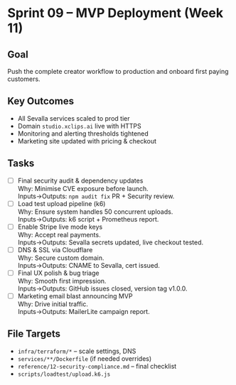# Sprint 09 – MVP Deployment (Week 11)

## Goal
Push the complete creator workflow to production and onboard first paying customers.

## Key Outcomes
* All Sevalla services scaled to prod tier
* Domain `studio.xclips.ai` live with HTTPS
* Monitoring and alerting thresholds tightened
* Marketing site updated with pricing & checkout

## Tasks
- [ ] Final security audit & dependency updates  
  Why: Minimise CVE exposure before launch.  
  Inputs→Outputs: `npm audit fix` PR + Security review.
- [ ] Load test upload pipeline (k6)  
  Why: Ensure system handles 50 concurrent uploads.  
  Inputs→Outputs: k6 script + Prometheus report.
- [ ] Enable Stripe live mode keys  
  Why: Accept real payments.  
  Inputs→Outputs: Sevalla secrets updated, live checkout tested.
- [ ] DNS & SSL via Cloudflare  
  Why: Secure custom domain.  
  Inputs→Outputs: CNAME to Sevalla, cert issued.
- [ ] Final UX polish & bug triage  
  Why: Smooth first impression.  
  Inputs→Outputs: GitHub issues closed, version tag v1.0.0.
- [ ] Marketing email blast announcing MVP  
  Why: Drive initial traffic.  
  Inputs→Outputs: MailerLite campaign report.

## File Targets
* `infra/terraform/*` – scale settings, DNS
* `services/**/Dockerfile` (if needed overrides)
* `reference/12-security-compliance.md` – final checklist
* `scripts/loadtest/upload.k6.js` 